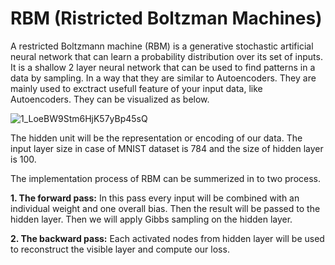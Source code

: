 # RBM (Ristricted Boltzman Machines)


A restricted Boltzmann machine (RBM) is a generative stochastic artificial neural network that can learn a probability distribution over its set of inputs. It is a shallow 2 layer neural network that can be used to find patterns in a data by sampling. In a way that they are similar to Autoencoders. They are mainly used to exctract usefull feature of your input data, like Autoencoders.  They can be visualized as below.

![1_LoeBW9Stm6HjK57yBp45sQ](https://user-images.githubusercontent.com/40062131/119184573-d573ad00-ba75-11eb-9435-b8732a52e756.png)

The hidden unit will be the representation or encoding of our data. The input layer size in case of MNIST dataset is 784 and the size of hidden layer is 100.

The implementation process of RBM can be summerized in to two process. 

<b>1. The forward pass:</b> In this pass every input will be combined with an individual weight and one overall bias. Then the result will be passed to the hidden layer. Then we will apply Gibbs sampling on the hidden layer.<br>

<b>2. The backward pass:</b> Each activated nodes from hidden layer will be used to reconstruct the visible layer and compute our loss.

